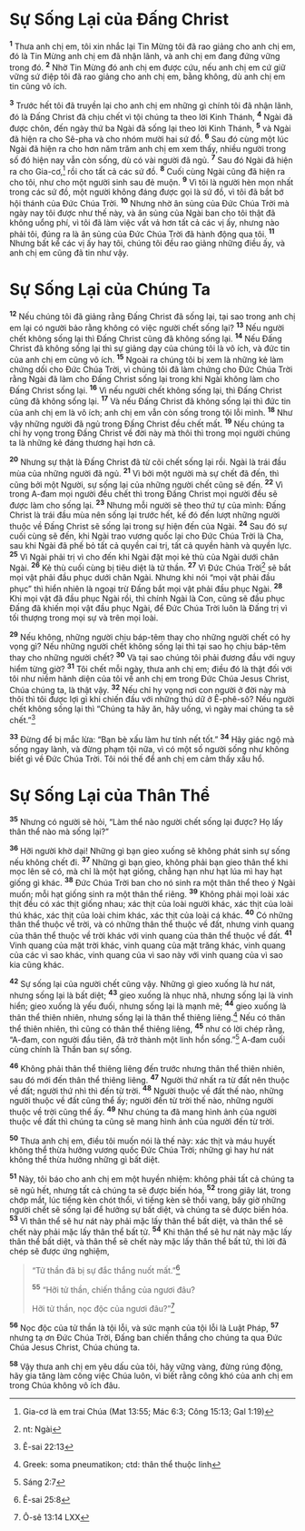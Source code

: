 # Sự Sống Lại của Đấng Christ

<sup><b>1</b></sup> Thưa anh chị em, tôi xin nhắc lại Tin Mừng tôi đã rao giảng cho anh chị em, đó là Tin Mừng anh chị em đã nhận lãnh, và anh chị em đang đứng vững trong đó. <sup><b>2</b></sup> Nhờ Tin Mừng đó anh chị em được cứu, nếu anh chị em cứ giữ vững sứ điệp tôi đã rao giảng cho anh chị em, bằng không, dù anh chị em tin cũng vô ích.

<sup><b>3</b></sup> Trước hết tôi đã truyền lại cho anh chị em những gì chính tôi đã nhận lãnh, đó là Đấng Christ đã chịu chết vì tội chúng ta theo lời Kinh Thánh, <sup><b>4</b></sup> Ngài đã được chôn, đến ngày thứ ba Ngài đã sống lại theo lời Kinh Thánh, <sup><b>5</b></sup> và Ngài đã hiện ra cho Sê-pha và cho nhóm mười hai sứ đồ. <sup><b>6</b></sup> Sau đó cùng một lúc Ngài đã hiện ra cho hơn năm trăm anh chị em xem thấy, nhiều người trong số đó hiện nay vẫn còn sống, dù có vài người đã ngủ. <sup><b>7</b></sup> Sau đó Ngài đã hiện ra cho Gia-cơ,[^1-c736a2b1-0ac7-4f95-9d85-5d3b69bf8ff9] rồi cho tất cả các sứ đồ. <sup><b>8</b></sup> Cuối cùng Ngài cũng đã hiện ra cho tôi, như cho một người sinh sau đẻ muộn. <sup><b>9</b></sup> Vì tôi là người hèn mọn nhất trong các sứ đồ, một người không đáng được gọi là sứ đồ, vì tôi đã bắt bớ hội thánh của Đức Chúa Trời. <sup><b>10</b></sup> Nhưng nhờ ân sủng của Đức Chúa Trời mà ngày nay tôi được như thế này, và ân sủng của Ngài ban cho tôi thật đã không uổng phí, vì tôi đã làm việc vất vả hơn tất cả các vị ấy, nhưng nào phải tôi, đúng ra là ân sủng của Đức Chúa Trời đã hành động qua tôi. <sup><b>11</b></sup> Nhưng bất kể các vị ấy hay tôi, chúng tôi đều rao giảng những điều ấy, và anh chị em cũng đã tin như vậy.

# Sự Sống Lại của Chúng Ta

<sup><b>12</b></sup> Nếu chúng tôi đã giảng rằng Đấng Christ đã sống lại, tại sao trong anh chị em lại có người bảo rằng không có việc người chết sống lại? <sup><b>13</b></sup> Nếu người chết không sống lại thì Đấng Christ cũng đã không sống lại. <sup><b>14</b></sup> Nếu Đấng Christ đã không sống lại thì sự giảng dạy của chúng tôi là vô ích, và đức tin của anh chị em cũng vô ích. <sup><b>15</b></sup> Ngoài ra chúng tôi bị xem là những kẻ làm chứng dối cho Đức Chúa Trời, vì chúng tôi đã làm chứng cho Đức Chúa Trời rằng Ngài đã làm cho Đấng Christ sống lại trong khi Ngài không làm cho Đấng Christ sống lại. <sup><b>16</b></sup> Vì nếu người chết không sống lại, thì Đấng Christ cũng đã không sống lại. <sup><b>17</b></sup> Và nếu Đấng Christ đã không sống lại thì đức tin của anh chị em là vô ích; anh chị em vẫn còn sống trong tội lỗi mình. <sup><b>18</b></sup> Như vậy những người đã ngủ trong Đấng Christ đều chết mất. <sup><b>19</b></sup> Nếu chúng ta chỉ hy vọng trong Đấng Christ về đời này mà thôi thì trong mọi người chúng ta là những kẻ đáng thương hại hơn cả.

<sup><b>20</b></sup> Nhưng sự thật là Đấng Christ đã từ cõi chết sống lại rồi. Ngài là trái đầu mùa của những người đã ngủ. <sup><b>21</b></sup> Vì bởi một người mà sự chết đã đến, thì cũng bởi một Người, sự sống lại của những người chết cũng sẽ đến. <sup><b>22</b></sup> Vì trong A-đam mọi người đều chết thì trong Đấng Christ mọi người đều sẽ được làm cho sống lại. <sup><b>23</b></sup> Nhưng mỗi người sẽ theo thứ tự của mình: Đấng Christ là trái đầu mùa nên sống lại trước hết, kế đó đến lượt những người thuộc về Đấng Christ sẽ sống lại trong sự hiện đến của Ngài. <sup><b>24</b></sup> Sau đó sự cuối cùng sẽ đến, khi Ngài trao vương quốc lại cho Đức Chúa Trời là Cha, sau khi Ngài đã phế bỏ tất cả quyền cai trị, tất cả quyền hành và quyền lực. <sup><b>25</b></sup> Vì Ngài phải trị vì cho đến khi Ngài đặt mọi kẻ thù của Ngài dưới chân Ngài. <sup><b>26</b></sup> Kẻ thù cuối cùng bị tiêu diệt là tử thần. <sup><b>27</b></sup> Vì Đức Chúa Trời[^2-c736a2b1-0ac7-4f95-9d85-5d3b69bf8ff9] sẽ bắt mọi vật phải đầu phục dưới chân Ngài. Nhưng khi nói “mọi vật phải đầu phục” thì hiển nhiên là ngoại trừ Đấng bắt mọi vật phải đầu phục Ngài. <sup><b>28</b></sup> Khi mọi vật đã đầu phục Ngài rồi, thì chính Ngài là Con, cũng sẽ đầu phục Đấng đã khiến mọi vật đầu phục Ngài, để Đức Chúa Trời luôn là Đấng trị vì tối thượng trong mọi sự và trên mọi loài.

<sup><b>29</b></sup> Nếu không, những người chịu báp-têm thay cho những người chết có hy vọng gì? Nếu những người chết không sống lại thì tại sao họ chịu báp-têm thay cho những người chết? <sup><b>30</b></sup> Và tại sao chúng tôi phải đương đầu với nguy hiểm từng giờ? <sup><b>31</b></sup> Tôi chết mỗi ngày, thưa anh chị em; điều đó là thật đối với tôi như niềm hãnh diện của tôi về anh chị em trong Đức Chúa Jesus Christ, Chúa chúng ta, là thật vậy. <sup><b>32</b></sup> Nếu chỉ hy vọng nơi con người ở đời này mà thôi thì tôi được lợi gì khi chiến đấu với những thú dữ ở Ê-phê-sô? Nếu người chết không sống lại thì “Chúng ta hãy ăn, hãy uống, vì ngày mai chúng ta sẽ chết.”[^3-c736a2b1-0ac7-4f95-9d85-5d3b69bf8ff9]

<sup><b>33</b></sup> Đừng để bị mắc lừa: “Bạn bè xấu làm hư tính nết tốt.” <sup><b>34</b></sup> Hãy giác ngộ mà sống ngay lành, và đừng phạm tội nữa, vì có một số người sống như không biết gì về Đức Chúa Trời. Tôi nói thế để anh chị em cảm thấy xấu hổ.

# Sự Sống Lại của Thân Thể

<sup><b>35</b></sup> Nhưng có người sẽ hỏi, “Làm thể nào người chết sống lại được? Họ lấy thân thể nào mà sống lại?”

<sup><b>36</b></sup> Hỡi người khờ dại! Những gì bạn gieo xuống sẽ không phát sinh sự sống nếu không chết đi. <sup><b>37</b></sup> Những gì bạn gieo, không phải bạn gieo thân thể khi mọc lên sẽ có, mà chỉ là một hạt giống, chẳng hạn như hạt lúa mì hay hạt giống gì khác. <sup><b>38</b></sup> Đức Chúa Trời ban cho nó sinh ra một thân thể theo ý Ngài muốn; mỗi hạt giống sinh ra một thân thể riêng. <sup><b>39</b></sup> Không phải mọi loài xác thịt đều có xác thịt giống nhau; xác thịt của loài người khác, xác thịt của loài thú khác, xác thịt của loài chim khác, xác thịt của loài cá khác. <sup><b>40</b></sup> Có những thân thể thuộc về trời, và có những thân thể thuộc về đất, nhưng vinh quang của thân thể thuộc về trời khác với vinh quang của thân thể thuộc về đất. <sup><b>41</b></sup> Vinh quang của mặt trời khác, vinh quang của mặt trăng khác, vinh quang của các vì sao khác, vinh quang của vì sao này với vinh quang của vì sao kia cũng khác.

<sup><b>42</b></sup> Sự sống lại của người chết cũng vậy. Những gì gieo xuống là hư nát, nhưng sống lại là bất diệt; <sup><b>43</b></sup> gieo xuống là nhục nhã, nhưng sống lại là vinh hiển; gieo xuống là yếu đuối, nhưng sống lại là mạnh mẽ; <sup><b>44</b></sup> gieo xuống là thân thể thiên nhiên, nhưng sống lại là thân thể thiêng liêng.[^4-c736a2b1-0ac7-4f95-9d85-5d3b69bf8ff9] Nếu có thân thể thiên nhiên, thì cũng có thân thể thiêng liêng, <sup><b>45</b></sup> như có lời chép rằng, “A-đam, con người đầu tiên, đã trở thành một linh hồn sống.”[^5-c736a2b1-0ac7-4f95-9d85-5d3b69bf8ff9] A-đam cuối cùng chính là Thần ban sự sống.

<sup><b>46</b></sup> Không phải thân thể thiêng liêng đến trước nhưng thân thể thiên nhiên, sau đó mới đến thân thể thiêng liêng. <sup><b>47</b></sup> Người thứ nhất ra từ đất nên thuộc về đất; người thứ nhì thì đến từ trời. <sup><b>48</b></sup> Người thuộc về đất thế nào, những người thuộc về đất cũng thể ấy; người đến từ trời thế nào, những người thuộc về trời cũng thể ấy. <sup><b>49</b></sup> Như chúng ta đã mang hình ảnh của người thuộc về đất thì chúng ta cũng sẽ mang hình ảnh của người đến từ trời.

<sup><b>50</b></sup> Thưa anh chị em, điều tôi muốn nói là thế này: xác thịt và máu huyết không thể thừa hưởng vương quốc Đức Chúa Trời; những gì hay hư nát không thể thừa hưởng những gì bất diệt.

<sup><b>51</b></sup> Này, tôi báo cho anh chị em một huyền nhiệm: không phải tất cả chúng ta sẽ ngủ hết, nhưng tất cả chúng ta sẽ được biến hóa, <sup><b>52</b></sup> trong giây lát, trong chớp mắt, lúc tiếng kèn chót thổi, vì tiếng kèn sẽ thổi vang, bấy giờ những người chết sẽ sống lại để hưởng sự bất diệt, và chúng ta sẽ được biến hóa. <sup><b>53</b></sup> Vì thân thể sẽ hư nát này phải mặc lấy thân thể bất diệt, và thân thể sẽ chết này phải mặc lấy thân thể bất tử. <sup><b>54</b></sup> Khi thân thể sẽ hư nát này mặc lấy thân thể bất diệt, và thân thể sẽ chết này mặc lấy thân thể bất tử, thì lời đã chép sẽ được ứng nghiệm,

> “Tử thần đã bị sự đắc thắng nuốt mất.”[^6-c736a2b1-0ac7-4f95-9d85-5d3b69bf8ff9]
>
> <sup><b>55</b></sup> “Hỡi tử thần, chiến thắng của ngươi đâu?
>
> Hỡi tử thần, nọc độc của ngươi đâu?”[^7-c736a2b1-0ac7-4f95-9d85-5d3b69bf8ff9]

<sup><b>56</b></sup> Nọc độc của tử thần là tội lỗi, và sức mạnh của tội lỗi là Luật Pháp, <sup><b>57</b></sup> nhưng tạ ơn Đức Chúa Trời, Đấng ban chiến thắng cho chúng ta qua Đức Chúa Jesus Christ, Chúa chúng ta.

<sup><b>58</b></sup> Vậy thưa anh chị em yêu dấu của tôi, hãy vững vàng, đừng rúng động, hãy gia tăng làm công việc Chúa luôn, vì biết rằng công khó của anh chị em trong Chúa không vô ích đâu.

[^1-c736a2b1-0ac7-4f95-9d85-5d3b69bf8ff9]: Gia-cơ là em trai Chúa (Mat 13:55; Mác 6:3; Công 15:13; Gal 1:19)

[^2-c736a2b1-0ac7-4f95-9d85-5d3b69bf8ff9]: nt: Ngài

[^3-c736a2b1-0ac7-4f95-9d85-5d3b69bf8ff9]: Ê-sai 22:13

[^4-c736a2b1-0ac7-4f95-9d85-5d3b69bf8ff9]: Greek: soma pneumatikon; ctd: thân thể thuộc linh

[^5-c736a2b1-0ac7-4f95-9d85-5d3b69bf8ff9]: Sáng 2:7

[^6-c736a2b1-0ac7-4f95-9d85-5d3b69bf8ff9]: Ê-sai 25:8

[^7-c736a2b1-0ac7-4f95-9d85-5d3b69bf8ff9]: Ô-sê 13:14 LXX
